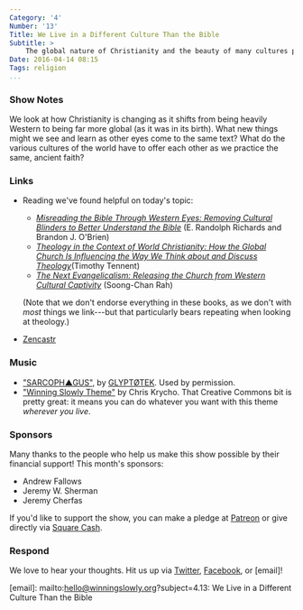 ```yaml
---
Category: '4'
Number: '13'
Title: We Live in a Different Culture Than the Bible
Subtitle: >
    The global nature of Christianity and the beauty of many cultures practicing the same faith
Date: 2016-04-14 08:15
Tags: religion
...
```


### Show Notes

We look at how Christianity is changing as it shifts from being heavily Western to being far more global (as it was in its birth). What new things might we see and learn as other eyes come to the same text? What do the various cultures of the world have to offer each other as we practice the same, ancient faith?


### Links

- Reading we've found helpful on today's topic:

    + [_Misreading the Bible Through Western Eyes: Removing Cultural Blinders to Better Understand the Bible_][misreading] (E. Randolph Richards and Brandon J. O'Brien)
    + [_Theology in the Context of World Christianity: How the Global Church Is Influencing the Way We Think about and Discuss Theology_​][world] (Timothy Tennent)
    + [_The Next Evangelicalism: Releasing the Church from Western Cultural Captivity_][next] (Soong-Chan Rah)

    (Note that we don't endorse everything in these books, as we don't with *most* things we link---but that particularly bears repeating when looking at theology.)

- [Zencastr]

[misreading]: http://www.alibris.com/booksearch?title=misreading+scripture+with+western+eyes&mtype=B
[world]: http://www.alibris.com/Theology-in-the-Context-of-World-Christianity-How-the-Global-Church-Is-Influencing-the-Way-We-Think-about-and-Discuss-Theology-Timothy-C-Tennent/book/27985259?matches=34
[next]: http://www.alibris.com/The-Next-Evangelicalism-Releasing-the-Church-from-Western-Cultural-Captivity-Soong-Chan-Rah/book/11405629?matches=28
[Zencastr]: https://zencastr.com


### Music

  - ["SARCOPH▲GUS"], by [GLYPTØTEK]. Used by permission.
  - ["Winning Slowly Theme"] by Chris Krycho. That Creative Commons bit is pretty great: it means you can do whatever you want with this theme *wherever you live*.

["SARCOPH▲GUS"]: https://soundcloud.com/glyptotek/sarcophagus
[GLYPTØTEK]: https://soundcloud.com/glyptotek
["Winning Slowly Theme"]: //soundcloud.com/chriskrycho/winning-slowly


### Sponsors

Many thanks to the people who help us make this show possible by their financial support! This month's sponsors:

  - Andrew Fallows
  - Jeremy W. Sherman
  - Jeremy Cherfas

If you'd like to support the show, you can make a pledge at [Patreon] or give directly via [Square Cash].

[Patreon]: //www.patreon.com/winningslowly
[Square Cash]: //cash.me/$winningslowly


### Respond

We love to hear your thoughts. Hit us up via [Twitter], [Facebook], or [email]!

[Twitter]: //www.twitter.com/winningslowly
[Facebook]: //www.facebook.com/winningslowlypodcast
[email]: mailto:hello@winningslowly.org?subject=4.13: We Live in a Different Culture Than the Bible
